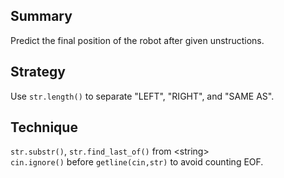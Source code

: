 ## Summary  
Predict the final position of the robot after given unstructions.  

## Strategy  
Use  `str.length()` to separate "LEFT", "RIGHT", and "SAME AS".  

## Technique  
`str.substr()`, `str.find_last_of()` from \<string\>  
`cin.ignore()` before `getline(cin,str)` to avoid counting EOF.  
